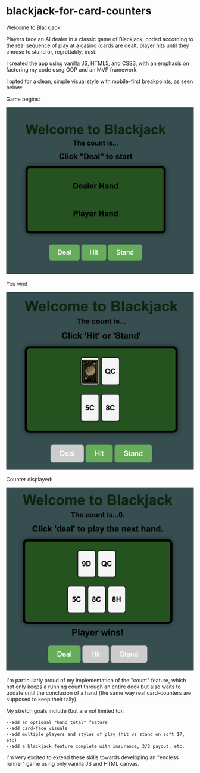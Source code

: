 # blackjack-for-card-counters

Welcome to Blackjack! 

Players face an AI dealer in a classic game of Blackjack, coded according to the real sequence of play at a casino (cards are dealt, player hits until they choose to stand or, regrettably, bust.

I created the app using vanilla JS, HTML5, and CSS3, with an emphasis on factoring my code usng OOP and an MVP framework.

I opted for a clean, simple visual style with mobile-first breakpoints, as seen below:

Game begins:

![Image](assets/start.png)

You win!

![Image](assets/win.png)

Counter displayed:

![Image](assets/count.png)

I'm particularly proud of my implementation of the "count" feature, which not only keeps a running count through an entire deck but also waits to update until the conclusion of a hand (the same way real card-counters are supposed to keep their tally).

My stretch goals include (but are not limited to):

    --add an optional "hand total" feature
    --add card-face visuals
    --add multiple players and styles of play (hit vs stand on soft 17, etc)
    --add a blackjack feature complete with insurance, 3/2 payout, etc.

I'm very excited to extend these skills towards developing an "endless runner" game using only vanilla JS and HTML canvas.
